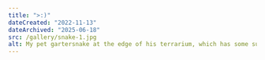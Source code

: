 ```yaml
---
title: ">:)"
dateCreated: "2022-11-13"
dateArchived: "2025-06-18"
src: /gallery/snake-1.jpg
alt: My pet gartersnake at the edge of his terrarium, which has some substrate stuck to the glass in the position of little horns on his head.
---
```

